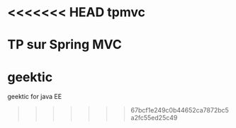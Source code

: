<<<<<<< HEAD
tpmvc
=====

TP sur Spring MVC
=======
geektic
=======

geektic for java EE
>>>>>>> 67bcf1e249c0b44652ca7872bc5a2fc55ed25c49
